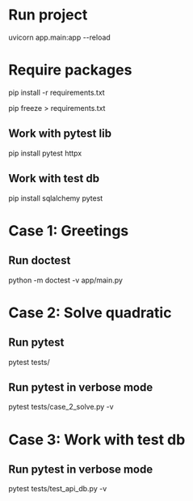 # Run project
uvicorn app.main:app --reload


# Require packages
pip install -r requirements.txt

pip freeze > requirements.txt

## Work with pytest lib
pip install pytest httpx

## Work with test db
pip install sqlalchemy pytest


# Case 1: Greetings
## Run doctest
python -m doctest -v app/main.py


# Case 2: Solve quadratic
## Run pytest
pytest tests/

## Run pytest in verbose mode
pytest tests/case_2_solve.py -v


# Case 3: Work with test db
## Run pytest in verbose mode
pytest tests/test_api_db.py -v